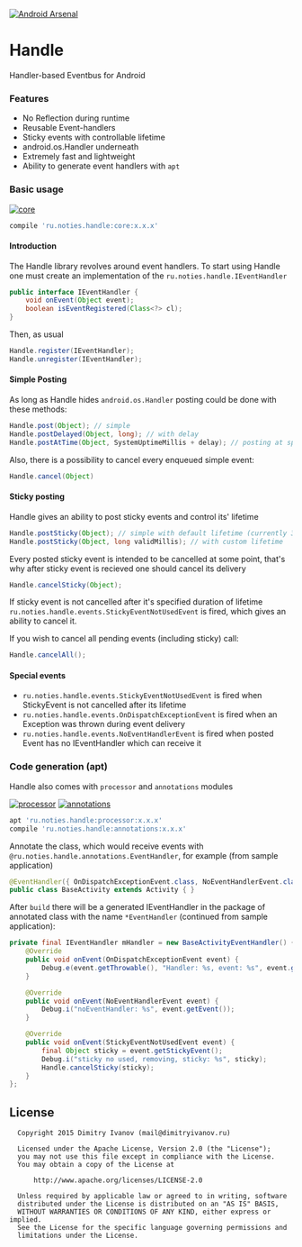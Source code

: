 [![Android Arsenal](https://img.shields.io/badge/Android%20Arsenal-Handle-green.svg?style=flat)](https://android-arsenal.com/details/1/2437)

# Handle 
Handler-based Eventbus for Android


### Features
* No Reflection during runtime
* Reusable Event-handlers
* Sticky events with controllable lifetime
* android.os.Handler underneath
* Extremely fast and lightweight
* Ability to generate event handlers with `apt`

### Basic usage
[![core](https://img.shields.io/maven-central/v/ru.noties.handle/core.svg)](http://search.maven.org/#search|ga|1|g%3A%22ru.noties.handle%22%20AND%20a%3A%22core%22)
```groovy
compile 'ru.noties.handle:core:x.x.x'
```
#### Introduction
The Handle library revolves around event handlers. To start using Handle one must create an implementation of the `ru.noties.handle.IEventHandler`
```java
public interface IEventHandler {
    void onEvent(Object event);
    boolean isEventRegistered(Class<?> cl);
}
```
Then, as usual
```java
Handle.register(IEventHandler);
Handle.unregister(IEventHandler);
```

#### Simple Posting
As long as Handle hides `android.os.Handler` posting could be done with these methods:
```java
Handle.post(Object); // simple
Handle.postDelayed(Object, long); // with delay
Handle.postAtTime(Object, SystemUptimeMillis + delay); // posting at specific time in the future
```
Also, there is a possibility to cancel every enqueued simple event:
```java
Handle.cancel(Object)
```

#### Sticky posting
Handle gives an ability to post sticky events and control its' lifetime
```java
Handle.postSticky(Object); // simple with default lifetime (currently 30 seconds)
Handle.postSticky(Object, long validMillis); // with custom lifetime
```
Every posted sticky event is intended to be cancelled at some point, that's why after sticky event is recieved one should cancel its delivery
```java
Handle.cancelSticky(Object);
```
If sticky event is not cancelled after it's specified duration of lifetime `ru.noties.handle.events.StickyEventNotUsedEvent` is fired, which gives an ability to cancel it.

If you wish to cancel all pending events (including sticky) call:
```java
Handle.cancelAll();
```

#### Special events
* `ru.noties.handle.events.StickyEventNotUsedEvent` is fired when StickyEvent is not cancelled after its lifetime
* `ru.noties.handle.events.OnDispatchExceptionEvent` is fired when an Exception was thrown during event delivery
* `ru.noties.handle.events.NoEventHandlerEvent` is fired when posted Event has no IEventHandler which can receive it

### Code generation (apt)
Handle also comes with `processor` and `annotations` modules

[![processor](https://img.shields.io/maven-central/v/ru.noties.handle/processor.svg)](http://search.maven.org/#search|ga|1|g%3A%22ru.noties.handle%22%20AND%20a%3A%22processor%22)
[![annotations](https://img.shields.io/maven-central/v/ru.noties.handle/annotations.svg)](http://search.maven.org/#search|ga|1|g%3A%22ru.noties.handle%22%20AND%20a%3A%22annotations%22)
```groovy
apt 'ru.noties.handle:processor:x.x.x'
compile 'ru.noties.handle:annotations:x.x.x'
```
Annotate the class, which would receive events with `@ru.noties.handle.annotations.EventHandler`, for example (from sample application)
```java
@EventHandler({ OnDispatchExceptionEvent.class, NoEventHandlerEvent.class, StickyEventNotUsedEvent.class})
public class BaseActivity extends Activity { }
```
After `build` there will be a generated IEventHandler in the package of annotated class with the name `*EventHandler` (continued from sample application):
```java
private final IEventHandler mHandler = new BaseActivityEventHandler() {
	@Override
	public void onEvent(OnDispatchExceptionEvent event) {
		Debug.e(event.getThrowable(), "Handler: %s, event: %s", event.getEventHandler(), event.getEvent());
	}

	@Override
	public void onEvent(NoEventHandlerEvent event) {
		Debug.i("noEventHandler: %s", event.getEvent());
	}

	@Override
	public void onEvent(StickyEventNotUsedEvent event) {
		final Object sticky = event.getStickyEvent();
		Debug.i("sticky no used, removing, sticky: %s", sticky);
		Handle.cancelSticky(sticky);
	}
};
```

## License

```
  Copyright 2015 Dimitry Ivanov (mail@dimitryivanov.ru)

  Licensed under the Apache License, Version 2.0 (the "License");
  you may not use this file except in compliance with the License.
  You may obtain a copy of the License at

      http://www.apache.org/licenses/LICENSE-2.0

  Unless required by applicable law or agreed to in writing, software
  distributed under the License is distributed on an "AS IS" BASIS,
  WITHOUT WARRANTIES OR CONDITIONS OF ANY KIND, either express or implied.
  See the License for the specific language governing permissions and
  limitations under the License.
```